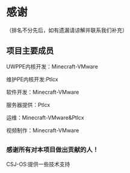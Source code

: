 # 感谢
（排名不分先后，如有遗漏请谅解并联系我们补充）
## 项目主要成员

UWPPE内核开发：Minecraft-VMware

维护PE内核开发:Ptlcx

软件开发：Minecraft-VMware

服务器提供：Ptlcx

运维：Minecraft-VMware&Ptlcx

视频制作：Minecraft-VMware

<h2 id="" tabindex="-1"></h2>

### 感谢所有对本项目做出贡献的人！
CSJ-OS:提供一些技术支持

